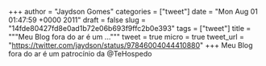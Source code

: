 
+++
author = "Jaydson Gomes"
categories = ["tweet"]
date = "Mon Aug 01 01:47:59 +0000 2011"
draft = false
slug = "14fde80427fd8e0ad1b72e06b693f9ffc2b0e393"
tags = ["tweet"]
title = """Meu Blog fora do ar é um ..."""
tweet = true
micro = true
tweet_url = "https://twitter.com/jaydson/status/97846004044410880"
+++
Meu Blog fora do ar é um patrocínio da @TeHospedo
